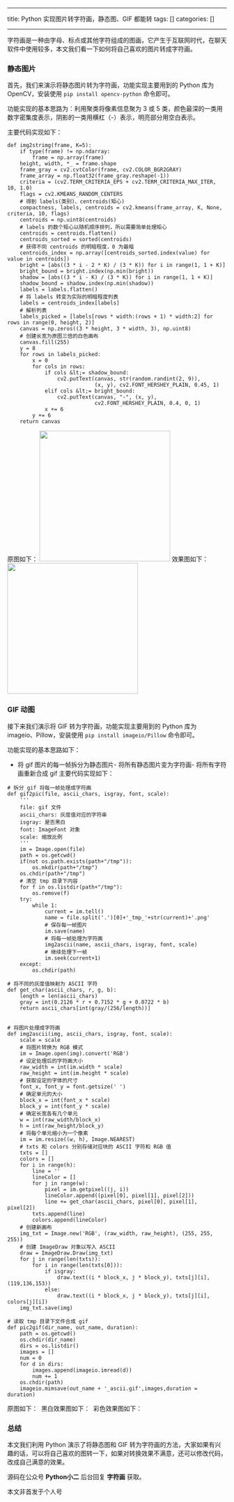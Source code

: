 
--- 
title:  Python 实现图片转字符画，静态图、GIF 都能转 
tags: []
categories: [] 

---
字符画是一种由字母、标点或其他字符组成的图画，它产生于互联网时代，在聊天软件中使用较多，本文我们看一下如何将自己喜欢的图片转成字符画。

### 静态图片

首先，我们来演示将静态图片转为字符画，功能实现主要用到的 Python 库为 OpenCV，安装使用 `pip install opencv-python` 命令即可。

功能实现的基本思路为：利用聚类将像素信息聚为 3 或 5 类，颜色最深的一类用数字密集度表示，阴影的一类用横杠（-）表示，明亮部分用空白表示。

主要代码实现如下：

```
def img2strimg(frame, K=5):   
    if type(frame) != np.ndarray:
        frame = np.array(frame)
    height, width, *_ = frame.shape  
    frame_gray = cv2.cvtColor(frame, cv2.COLOR_BGR2GRAY)
    frame_array = np.float32(frame_gray.reshape(-1))
    criteria = (cv2.TERM_CRITERIA_EPS + cv2.TERM_CRITERIA_MAX_ITER, 10, 1.0)
    flags = cv2.KMEANS_RANDOM_CENTERS
    # 得到 labels(类别)、centroids(矩心)
    compactness, labels, centroids = cv2.kmeans(frame_array, K, None, criteria, 10, flags)
    centroids = np.uint8(centroids)
    # labels 的数个矩心以随机顺序排列，所以需要简单处理矩心
    centroids = centroids.flatten()
    centroids_sorted = sorted(centroids)
    # 获得不同 centroids 的明暗程度，0 为最暗
    centroids_index = np.array([centroids_sorted.index(value) for value in centroids])
    bright = [abs((3 * i - 2 * K) / (3 * K)) for i in range(1, 1 + K)]
    bright_bound = bright.index(np.min(bright))
    shadow = [abs((3 * i - K) / (3 * K)) for i in range(1, 1 + K)]
    shadow_bound = shadow.index(np.min(shadow))
    labels = labels.flatten()
    # 将 labels 转变为实际的明暗程度列表
    labels = centroids_index[labels]
    # 解析列表
    labels_picked = [labels[rows * width:(rows + 1) * width:2] for rows in range(0, height, 2)]
    canvas = np.zeros((3 * height, 3 * width, 3), np.uint8)
	# 创建长宽为原图三倍的白色画布
    canvas.fill(255)
    y = 8
    for rows in labels_picked:
        x = 0
        for cols in rows:
            if cols &lt;= shadow_bound:
                cv2.putText(canvas, str(random.randint(2, 9)),
                            (x, y), cv2.FONT_HERSHEY_PLAIN, 0.45, 1)
            elif cols &lt;= bright_bound:
                cv2.putText(canvas, "-", (x, y),
                            cv2.FONT_HERSHEY_PLAIN, 0.4, 0, 1)
            x += 6
        y += 6
    return canvas

```

原图如下： <img src="https://img-blog.csdnimg.cn/img_convert/776d5a002c0f1c3482b9621e8062c7ae.png" alt="" width="300"> 效果图如下： <img src="https://img-blog.csdnimg.cn/img_convert/22dd9ec1391b3cc248683ad701d311f0.png" alt="" width="300">

### GIF 动图

接下来我们演示将 GIF 转为字符画，功能实现主要用到的 Python 库为 imageio、Pillow，安装使用 `pip install imageio/Pillow` 命令即可。

功能实现的基本思路如下：
- 将 gif 图片的每一帧拆分为静态图片- 将所有静态图片变为字符画- 将所有字符画重新合成 gif
主要代码实现如下：

```
# 拆分 gif 将每一帧处理成字符画
def gif2pic(file, ascii_chars, isgray, font, scale):
    '''
    file: gif 文件
    ascii_chars: 灰度值对应的字符串
    isgray: 是否黑白
    font: ImageFont 对象
    scale: 缩放比例
    '''
    im = Image.open(file)
    path = os.getcwd()
    if(not os.path.exists(path+"/tmp")):
        os.mkdir(path+"/tmp")
    os.chdir(path+"/tmp")
    # 清空 tmp 目录下内容
    for f in os.listdir(path+"/tmp"):
        os.remove(f)
    try:
        while 1:
            current = im.tell()
            name = file.split('.')[0]+'_tmp_'+str(current)+'.png'
            # 保存每一帧图片
            im.save(name)
            # 将每一帧处理为字符画
            img2ascii(name, ascii_chars, isgray, font, scale)
            # 继续处理下一帧
            im.seek(current+1)
    except:
        os.chdir(path)

# 将不同的灰度值映射为 ASCII 字符
def get_char(ascii_chars, r, g, b):
    length = len(ascii_chars)
    gray = int(0.2126 * r + 0.7152 * g + 0.0722 * b)
    return ascii_chars[int(gray/(256/length))]


# 将图片处理成字符画
def img2ascii(img, ascii_chars, isgray, font, scale):
    scale = scale
    # 将图片转换为 RGB 模式
    im = Image.open(img).convert('RGB')
    # 设定处理后的字符画大小
    raw_width = int(im.width * scale)
    raw_height = int(im.height * scale)
    # 获取设定的字体的尺寸
    font_x, font_y = font.getsize(' ')
    # 确定单元的大小
    block_x = int(font_x * scale)
    block_y = int(font_y * scale)
    # 确定长宽各有几个单元
    w = int(raw_width/block_x)
    h = int(raw_height/block_y)
    # 将每个单元缩小为一个像素
    im = im.resize((w, h), Image.NEAREST)
    # txts 和 colors 分别存储对应块的 ASCII 字符和 RGB 值
    txts = []
    colors = []
    for i in range(h):
        line = ''
        lineColor = []
        for j in range(w):
            pixel = im.getpixel((j, i))
            lineColor.append((pixel[0], pixel[1], pixel[2]))
            line += get_char(ascii_chars, pixel[0], pixel[1], pixel[2])
        txts.append(line)
        colors.append(lineColor)
    # 创建新画布
    img_txt = Image.new('RGB', (raw_width, raw_height), (255, 255, 255))
    # 创建 ImageDraw 对象以写入 ASCII
    draw = ImageDraw.Draw(img_txt)
    for j in range(len(txts)):
        for i in range(len(txts[0])):
            if isgray:
                draw.text((i * block_x, j * block_y), txts[j][i], (119,136,153))
            else:
                draw.text((i * block_x, j * block_y), txts[j][i], colors[j][i])
    img_txt.save(img)

# 读取 tmp 目录下文件合成 gif
def pic2gif(dir_name, out_name, duration):
    path = os.getcwd()
    os.chdir(dir_name)
    dirs = os.listdir()
    images = []
    num = 0
    for d in dirs:
        images.append(imageio.imread(d))
        num += 1
    os.chdir(path)
    imageio.mimsave(out_name + '_ascii.gif',images,duration = duration)

```

原图如下： <img src="https://img-blog.csdnimg.cn/img_convert/3d6c54893d5ad97b7e8b9cb7d0c8e4a6.gif" alt=""> 黑白效果图如下： <img src="https://img-blog.csdnimg.cn/img_convert/d4a6aee96983380e9e9e0431fb389b40.gif" alt=""> 彩色效果图如下： <img src="https://img-blog.csdnimg.cn/img_convert/e26b2cd99beb29f0229444351f18e984.gif" alt="">

### 总结

本文我们利用 Python 演示了将静态图和 GIF 转为字符画的方法，大家如果有兴趣的话，可以将自己喜欢的图转一下，如果对转换效果不满意，还可以修改代码，改成自己满意的效果。

源码在公众号 **Python小二** 后台回复 **字符画** 获取。

>  
 本文非首发于个人号 

